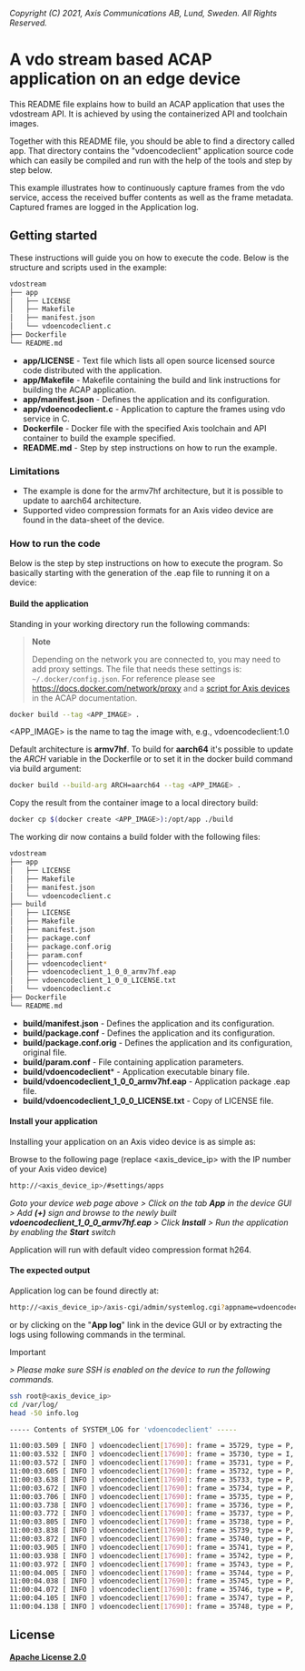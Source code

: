  *Copyright (C) 2021, Axis Communications AB, Lund, Sweden. All Rights Reserved.*

# A vdo stream based ACAP application on an edge device

This README file explains how to build an ACAP application that uses the vdostream API. It is achieved by using the containerized API and toolchain images.

Together with this README file, you should be able to find a directory called app. That directory contains the "vdoencodeclient" application source code which can easily
be compiled and run with the help of the tools and step by step below.

This example illustrates how to continuously capture frames from the vdo service, access the received buffer contents as well as the frame metadata. Captured frames are logged in the Application log.

## Getting started

These instructions will guide you on how to execute the code. Below is the structure and scripts used in the example:

```sh
vdostream
├── app
│   ├── LICENSE
│   ├── Makefile
│   ├── manifest.json
│   └── vdoencodeclient.c
├── Dockerfile
└── README.md
```

- **app/LICENSE** - Text file which lists all open source licensed source code distributed with the application.
- **app/Makefile** - Makefile containing the build and link instructions for building the ACAP application.
- **app/manifest.json** - Defines the application and its configuration.
- **app/vdoencodeclient.c** - Application to capture the frames using vdo service in C.
- **Dockerfile** - Docker file with the specified Axis toolchain and API container to build the example specified.
- **README.md** - Step by step instructions on how to run the example.

### Limitations

- The example is done for the armv7hf architecture, but it is possible to update to aarch64 architecture.
- Supported video compression formats for an Axis video device are found in the data-sheet of the device.

### How to run the code

Below is the step by step instructions on how to execute the program. So basically starting with the generation of the .eap file to running it on a device:

#### Build the application

Standing in your working directory run the following commands:

> **Note**
>
> Depending on the network you are connected to, you may need to add proxy settings.
> The file that needs these settings is: `~/.docker/config.json`. For reference please see
> https://docs.docker.com/network/proxy and a
> [script for Axis devices](https://help.axis.com/acap-3-developer-guide#configure-network-proxy-settings) in the ACAP documentation.

```sh
docker build --tag <APP_IMAGE> .
```

<APP_IMAGE> is the name to tag the image with, e.g., vdoencodeclient:1.0

Default architecture is **armv7hf**. To build for **aarch64** it's possible to
update the *ARCH* variable in the Dockerfile or to set it in the docker build
command via build argument:

```sh
docker build --build-arg ARCH=aarch64 --tag <APP_IMAGE> .
```

Copy the result from the container image to a local directory build:

```sh
docker cp $(docker create <APP_IMAGE>):/opt/app ./build
```

The working dir now contains a build folder with the following files:

```sh
vdostream
├── app
│   ├── LICENSE
│   ├── Makefile
│   ├── manifest.json
│   └── vdoencodeclient.c
├── build
│   ├── LICENSE
│   ├── Makefile
│   ├── manifest.json
│   ├── package.conf
│   ├── package.conf.orig
│   ├── param.conf
│   ├── vdoencodeclient*
│   ├── vdoencodeclient_1_0_0_armv7hf.eap
│   ├── vdoencodeclient_1_0_0_LICENSE.txt
│   └── vdoencodeclient.c
├── Dockerfile
└── README.md
```

- **build/manifest.json** - Defines the application and its configuration.
- **build/package.conf** - Defines the application and its configuration.
- **build/package.conf.orig** - Defines the application and its configuration, original file.
- **build/param.conf** - File containing application parameters.
- **build/vdoencodeclient*** - Application executable binary file.
- **build/vdoencodeclient_1_0_0_armv7hf.eap** - Application package .eap file.
- **build/vdoencodeclient_1_0_0_LICENSE.txt** - Copy of LICENSE file.

#### Install your application

Installing your application on an Axis video device is as simple as:

Browse to the following page (replace <axis_device_ip> with the IP number of your Axis video device)

```sh
http://<axis_device_ip>/#settings/apps
```

*Goto your device web page above > Click on the tab **App** in the device GUI > Add **(+)** sign and browse to
the newly built **vdoencodeclient_1_0_0_armv7hf.eap** > Click **Install** > Run the application by enabling the **Start** switch*

Application will run with default video compression format h264.

#### The expected output

Application log can be found directly at:

```sh
http://<axis_device_ip>/axis-cgi/admin/systemlog.cgi?appname=vdoencodeclient
```

or by clicking on the "**App log**" link in the device GUI or by extracting the logs using following commands
in the terminal.
> [!IMPORTANT]
*> Please make sure SSH is enabled on the device to run the
following commands.*

```sh
ssh root@<axis_device_ip>
cd /var/log/
head -50 info.log
```

```sh
----- Contents of SYSTEM_LOG for 'vdoencodeclient' -----

11:00:03.509 [ INFO ] vdoencodeclient[17690]: frame = 35729, type = P, size = 81
11:00:03.532 [ INFO ] vdoencodeclient[17690]: frame = 35730, type = I, size = 78433
11:00:03.572 [ INFO ] vdoencodeclient[17690]: frame = 35731, type = P, size = 567
11:00:03.605 [ INFO ] vdoencodeclient[17690]: frame = 35732, type = P, size = 82
11:00:03.638 [ INFO ] vdoencodeclient[17690]: frame = 35733, type = P, size = 74
11:00:03.672 [ INFO ] vdoencodeclient[17690]: frame = 35734, type = P, size = 450
11:00:03.706 [ INFO ] vdoencodeclient[17690]: frame = 35735, type = P, size = 111
11:00:03.738 [ INFO ] vdoencodeclient[17690]: frame = 35736, type = P, size = 76
11:00:03.772 [ INFO ] vdoencodeclient[17690]: frame = 35737, type = P, size = 74
11:00:03.805 [ INFO ] vdoencodeclient[17690]: frame = 35738, type = P, size = 78
11:00:03.838 [ INFO ] vdoencodeclient[17690]: frame = 35739, type = P, size = 78
11:00:03.872 [ INFO ] vdoencodeclient[17690]: frame = 35740, type = P, size = 86
11:00:03.905 [ INFO ] vdoencodeclient[17690]: frame = 35741, type = P, size = 79
11:00:03.938 [ INFO ] vdoencodeclient[17690]: frame = 35742, type = P, size = 78
11:00:03.972 [ INFO ] vdoencodeclient[17690]: frame = 35743, type = P, size = 77
11:00:04.005 [ INFO ] vdoencodeclient[17690]: frame = 35744, type = P, size = 71
11:00:04.038 [ INFO ] vdoencodeclient[17690]: frame = 35745, type = P, size = 82
11:00:04.072 [ INFO ] vdoencodeclient[17690]: frame = 35746, type = P, size = 75
11:00:04.105 [ INFO ] vdoencodeclient[17690]: frame = 35747, type = P, size = 77
11:00:04.138 [ INFO ] vdoencodeclient[17690]: frame = 35748, type = P, size = 80
```

## License

**[Apache License 2.0](../LICENSE)**
